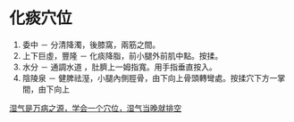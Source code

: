 



# 化痰穴位

1. 委中 － 分清降濁，後膝窩，兩筋之間。
2. 上下巨虛，豐隆 － 化痰降脂，前小腿外前肌中點。按揉。
2. 水分 － 通調水道 ，肚臍上一姆指寬。用手指垂直按入。
3. 陰陵泉 － 健脾祛溼，小腿內側脛骨，由下向上骨頭轉彎處。按揉穴下方一掌間，由下向上


[湿气是万病之源，学会一个穴位，湿气当晚就排空](https://www.youtube.com/watch?v=S3SHo3VafPA)


